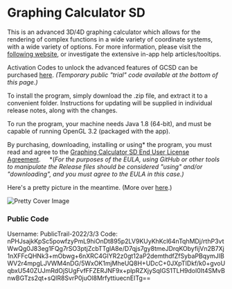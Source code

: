 # Graphing Calculator SD

This is an advanced 3D/4D graphing calculator which allows for the rendering of complex functions in a wide variety of coordinate systems, with a wide variety of options.
For more information, please visit the [following website](https://serpentdagger.com/graphing-calculator-3d4d), or investigate the extensive in-app help articles/tooltips.

Activation Codes to unlock the advanced features of GCSD can be purchased [here](https://serpentdagger.com/store).
*(Temporary public "trial" code available at the bottom of this page.)*

To install the program, simply download the .zip file, and extract it to a convenient folder. Instructions for updating will be supplied in individual release notes, along with the changes.

To run the program, your machine needs Java 1.8 (64-bit), and must be capable of running OpenGL 3.2 (packaged with the app).

By purchasing, downloading, installing or using* the program, you must read and agree to the [Graphing Calculator SD End User License Agreement](/LICENSE.md).⠀⠀*(*For the purposes of the EULA, using GitHub or other tools to manipulate the Release files should be considered "using" and/or "downloading", and you must agree to the EULA in this case.)*

Here's a pretty picture in the meantime. (More over [here](https://serpentdagger.com/gallery).)

![Pretty Cover Image](https://images.squarespace-cdn.com/content/v1/619fecb2e396e825d9bb6d5a/5e108890-81ff-4086-97c4-d67a019f782f/HD+Cylindrical+Lumps+Collage.png.png?format=750w)

### Public Code
Username: PublicTrail-2022/3/3
Code: nPHJsajkKpSc5powfzyPmL9hiOnDt895p2LV9KUyKhKcl64nTqhMDj/rthP3vtWwQg0J83eg1FQg7rSO3ptjZcbTTglA8e/D7qjs7gy8tmeJDrqKObyfijVn2B7Xj1nXFFcQHNk3+mObwg+6nXRC4GIYR2z0gt12aP2demthdfZfSybaPBqymJIBWV2r4mpgLJVWM4nDG/5WxOK1mjMheUQ8H+UDcC+0JXpTIDkf/k0+gvoUqbxU540ZUJmRdOjSUgFvfFFZERJNF9x+plpRZXjySqIGS1TLH9dol0It4SMvBnwBGTzs2qt+sQIR8SvrP0juOl8MrfyttiuecnEITg==
